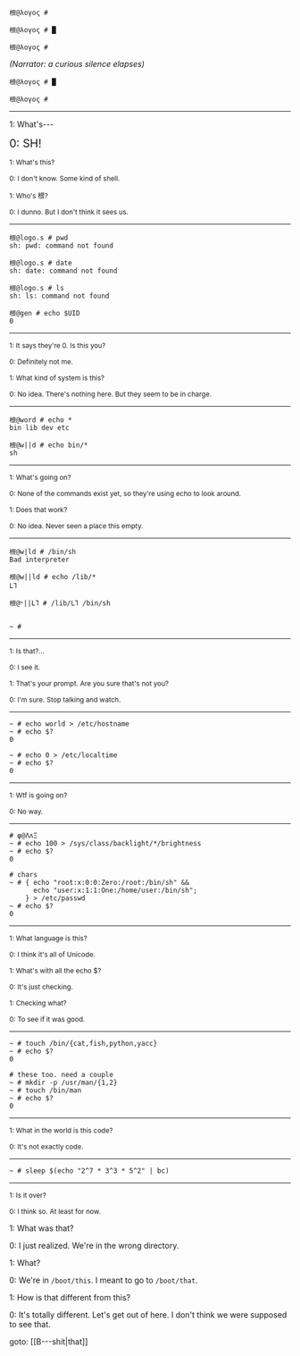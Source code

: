 
```
根@λογος # 
```

```
根@λoγος # █
```

```
根@λογος # 
```

_(Narrator: a curious silence elapses)_

```
根@λoγος # █
```

```
根@λογος # 
```

---

1: What's---

<span style="font-size: 15pt">0: SH!</span>

<span style="font-size: 9pt">1: What's this?</span>

<span style="font-size: 9pt">0: I don't know. Some kind of shell.</span>

<span style="font-size: 9pt">1: Who's 根?</span>

<span style="font-size: 9pt">0: I dunno. But I don't think it sees us.</span>

---

```
根@logo.s # pwd
sh: pwd: command not found
```

```
根@logo.s # date
sh: date: command not found
```

```
根@logo.s # ls
sh: ls: command not found
```

```
根@gen # echo $UID
0
```

---

<span style="font-size: 9pt">1: It says they're 0. Is this you?</span>

<span style="font-size: 9pt">0: Definitely not me.</span>

<span style="font-size: 9pt">1: What kind of system is this?</span>

<span style="font-size: 9pt">0: No idea. There's nothing here. But they seem to be in charge.</span>

---

```
根@word # echo *
bin lib dev etc
```

```
根@w||d # echo bin/*
sh
```

---

<span style="font-size: 9pt">1: What's going on?</span>

<span style="font-size: 9pt">0: None of the commands exist yet, so they're using echo to look around.</span>

<span style="font-size: 9pt">1: Does that work?</span>

<span style="font-size: 9pt">0: No idea. Never seen a place this empty.</span>

---

```
根@w|ld # /bin/sh
Bad interpreter
```

```
根@w||ld # echo /lib/*
LꞀ
```

```
根@𐤔||LꞀ # /lib/LꞀ /bin/sh


~ #
```

---

<span style="font-size: 9pt">1: Is that?...</span>

<span style="font-size: 9pt">0: I see it.</span>

<span style="font-size: 9pt">1: That's your prompt. Are you sure that's not you?</span>

<span style="font-size: 9pt">0: I'm sure. Stop talking and watch.</span>

---

```
~ # echo world > /etc/hostname
~ # echo $?
0

~ # echo 0 > /etc/localtime
~ # echo $?
0
```

---

<span style="font-size: 9pt">1: Wtf is going on?</span>

<span style="font-size: 9pt">0: No way.</span>

---

```
# φ@ΛʌΞ
~ # echo 100 > /sys/class/backlight/*/brightness
~ # echo $?
0

# chars
~ # { echo "root:x:0:0:Zero:/root:/bin/sh" &&
	  echo "user:x:1:1:One:/home/user:/bin/sh";
    } > /etc/passwd
~ # echo $?
0
```

---

<span style="font-size: 9pt">1: What language is this?</span>

<span style="font-size: 9pt">0: I think it's all of Unicode.</span>

<span style="font-size: 9pt">1: What's with all the echo $?</span>

<span style="font-size: 9pt">0: It's just checking.</span>

<span style="font-size: 9pt">1: Checking what?</span>

<span style="font-size: 9pt">0: To see if it was good.</span>

---

```
~ # touch /bin/{cat,fish,python,yacc}
~ # echo $?
0

# these too. need a couple
~ # mkdir -p /usr/man/{1,2}
~ # touch /bin/man
~ # echo $?
0
```

---

<span style="font-size: 9pt">1: What in the world is this code?</span>

<span style="font-size: 9pt">0: It's not exactly code.</span>

---

```
~ # sleep $(echo "2^7 * 3^3 * 5^2" | bc)
```

---

<span style="font-size: 9pt">1: Is it over?</span>

<span style="font-size: 9pt">0: I think so. At least for now.</span>

1: What was that?

0: I just realized. We're in the wrong directory.

1: What?

0: We're in `/boot/this`. I meant to go to `/boot/that`.

1: How is that different from this?

0: It's totally different. Let's get out of here. I don't think we were supposed to see that.

goto: [[B---shit|that]]